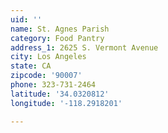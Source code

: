 ```yaml
---
uid: ''
name: St. Agnes Parish
category: Food Pantry
address_1: 2625 S. Vermont Avenue
city: Los Angeles
state: CA
zipcode: '90007'
phone: 323-731-2464
latitude: '34.0320812'
longitude: '-118.2918201'

---
```

